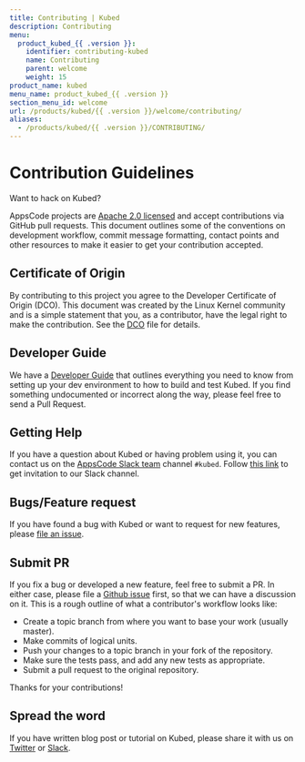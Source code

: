 ```yaml
---
title: Contributing | Kubed
description: Contributing
menu:
  product_kubed_{{ .version }}:
    identifier: contributing-kubed
    name: Contributing
    parent: welcome
    weight: 15
product_name: kubed
menu_name: product_kubed_{{ .version }}
section_menu_id: welcome
url: /products/kubed/{{ .version }}/welcome/contributing/
aliases:
  - /products/kubed/{{ .version }}/CONTRIBUTING/
---
```


# Contribution Guidelines
Want to hack on Kubed?

AppsCode projects are [Apache 2.0 licensed](https://github.com/kubeops-tools/kubed/blob/master/LICENSE) and accept contributions via
GitHub pull requests.  This document outlines some of the conventions on
development workflow, commit message formatting, contact points and other
resources to make it easier to get your contribution accepted.

## Certificate of Origin

By contributing to this project you agree to the Developer Certificate of
Origin (DCO). This document was created by the Linux Kernel community and is a
simple statement that you, as a contributor, have the legal right to make the
contribution. See the [DCO](https://github.com/kubeops-tools/kubed/blob/master/DCO) file for details.

## Developer Guide

We have a [Developer Guide](/docs/setup/developer-guide/overview.md) that outlines everything you need to know from setting up your
dev environment to how to build and test Kubed. If you find something undocumented or incorrect along the way,
please feel free to send a Pull Request.

## Getting Help

If you have a question about Kubed or having problem using it, you can contact us on the [AppsCode Slack team](https://appscode.slack.com/messages/C6HSHCKBL/details/) channel `#kubed`. Follow [this link](https://slack.appscode.com) to get invitation to our Slack channel.

## Bugs/Feature request

If you have found a bug with Kubed or want to request for new features, please [file an issue](https://github.com/kubeops-tools/kubed/issues/new).

## Submit PR

If you fix a bug or developed a new feature, feel free to submit a PR. In either case, please file a [Github issue](https://github.com/kubeops-tools/kubed/issues/new) first, so that we can have a discussion on it. This is a rough outline of what a contributor's workflow looks like:

- Create a topic branch from where you want to base your work (usually master).
- Make commits of logical units.
- Push your changes to a topic branch in your fork of the repository.
- Make sure the tests pass, and add any new tests as appropriate.
- Submit a pull request to the original repository.

Thanks for your contributions!

## Spread the word

If you have written blog post or tutorial on Kubed, please share it with us on [Twitter](https://twitter.com/AppsCodeHQ) or [Slack](https://slack.appscode.com).
